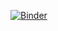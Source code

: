 [![Binder](https://mybinder.org/badge.svg)](https://mybinder.org/v2/gh/ianedwardthomas/pythontutorial.git/master)

